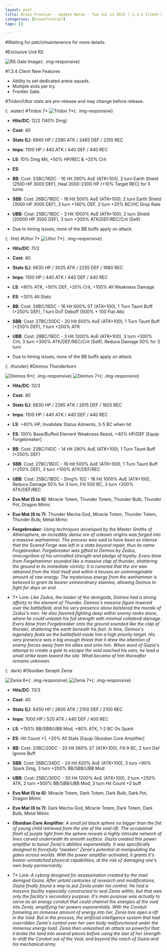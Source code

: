 ```yaml
---
layout: post
title: Brave Frontier - Update Notes - Tue Jul 21 2015 | 1.3.4 Client Update | Ultor/Tridon 7* | New Exclusive Units
categories: [bravefrontier]
tags: []

---
```


#Waiting for patch/maintanence for more details.

#Exclusive Unit RS

![RS Gate Image](//i.imgur.com/uA1HX8O.png){: .img-responsive}

#1.3.4 Client New Features

* Ability to set dedicated arena squads.
* Multiple slots per try.
* Frontier Gate.

#Tridon/Ultor stats are pre-release and may change before release.

{: .water}
#Tridon 7*
![Tridon 7*](//i.imgur.com/jozsHgx.png){: .img-responsive}

* **Hits/DC**: 12/2 (140% Dmg)
* **Cost**: 40
* **Stats (L)**: 6945 HP / 2280 ATK / 2465 DEF / 2310 REC 
* **Imps**: 1100 HP / 440 ATK / 440 DEF / 440 REC
* **LS**: 10% Dmg Mit, +50% HP/REC & +20% Crit
* **ES**: <none atm>
* **BB**: Cost: 33BC/16DC - 16 Hit 280% AoE (ATK+100), 2 turn Earth Shield (2500 HP 3000 DEF), Heal 2000-2300 HP (+10% Target REC) for 3 turns
* **SBB**: Cost: 26BC/18DC - 18 Hit 500% AoE (ATK+100), 2 turn Earth Shield (3000 HP 3000 DEF), 3 turn +140% DEF, 2 turn +20% BC/HC Drop Rate
* **UBB**: Cost: 25BC/18DC - 3 Hit 1000% AoE (ATK+100), 2 turn Shield (20000 HP 3500 DEF), 3 turn +300% ATK/DEF/REC/Crit (Self)

* Due to timing issues, none of the BB buffs apply on attack.

{: .fire}
#Ultor 7*
![Ultor 7*](//i.imgur.com/sOhEXAM.png){: .img-responsive}

* **Hits/DC**: 11/2 
* **Cost**: 40
* **Stats (L)**: 6630 HP / 3025 ATK / 2255 DEF / 1880 REC 
* **Imps**: 1100 HP / 440 ATK / 440 DEF / 440 REC
* **LS**: +80% ATK, +50% DEF, +20% Crit, +100% All Weakness Damage 
* **ES**: +30% All Stats
* **BB**: Cost: 26BC/16DC - 16 Hit 600% ST (ATK+100), 1 Turn Taunt Buff (+250% DEF), 1 turn DoT Debuff (500% + 100 Flat Atk)
* **SBB**: Cost: 27BC/20DC - 20 Hit 600% AoE (ATK+100), 1 Turn Taunt Buff (+250% DEF), 1 turn +200% ATK
* **UBB**: Cost: 28BC/18DC - 3 Hit 1200% AoE (ATK+100), 3 turn +300% Crit, 3 turn +300% ATK/DEF/REC/Crit (Self), Reduce Damage 50% for 3 turn

* Due to timing issues, none of the BB buffs apply on attack.

{: .thunder}
#Deimos Thunderborn

![Deimos 6*](//i.imgur.com/8i1YuQV.png){: .img-responsive}
![Deimos 7*](//i.imgur.com/wfYDwi9.png){: .img-responsive}

* **Hits/DC**: 12/3 
* **Cost**: 40
* **Stats (L)**: 6830 HP / 2385 ATK / 2615 DEF / 1825 REC 
* **Imps**: 1100 HP / 440 ATK / 440 DEF / 440 REC
* **LS**: +40% HP, Invalidate Status Ailments, 3-5 BC when hit
* **ES**: 100% Base/Buffed Element Weakness Resist, +40% HP/DEF [Equip Forgebreaker]
* **BB**: Cost: 23BC/14DC - 14 Hit 280% AoE (ATK+100), 1 Turn Taunt Buff (+250% DEF)
* **SBB**: Cost: 27BC/16DC - 16 Hit 500% AoE (ATK+100), 1 Turn Taunt Buff (+250% DEF), 3 turn +100% ATK/DEF/REC
* **UBB**: Cost: 25BC/18DC - Dmg% 102 - 18 Hit 1000% AoE (ATK+100), Reduce Damage 50% for 3 turn, Fill 500 BC, 3 turn +200% ATK/DEF/REC

* **Evo Mat (5 to 6)**: Miracle Totem, Thunder Totem, Thunder Bulb, Thunder Pot, Dragon Mimic
* **Evo Mat (6 to 7)**: Thunder Mecha God, Miracle Totem, Thunder Totem, Thunder Bulb, Metal Mimic

* **Forgebreaker**: *Using techniques developed by the Master Smiths of Athensphere, an incredibly dense ore of unkown origins was forged into a massive warhammer. The process was said to have been so intense that the Scared Forge was left in a state beyond repair, thus its name Forgebreaker. Forgebreaker was gifted to Deimos by Zedus, inrecognition of his unrivalled strength and pledge of loyalty. Every blow from Forgehammer sounded like a massive clap of thunder, shattering the ground in its immediate vicinity. It is rumored that the ore was obtained from the Void itself and within it houses an unimmaginable amount of raw energy. The mysterious energy from the warhammer is believed to grant its bearer extraordinary stamina, allowing Deimos to fight for days on end.*

* 7\* Lore: *Like Zedus, the leader of the demigods, Deimos had a strong affinity to the element of Thunder. Deimos's massive figure towered over the battlefield, and his very presence alone bolstered the morale of Zedus's men. He also favored fighting deep within enemy ranks alone, where he could unleash his full strength with minimal collateral damage. Every blow from Forgebreaker onto the ground sounded like the clap of thunder, shattering the earth beneath his feet. In time, Deimos's legendary feats on the battlefield made him a high priority target. His very presence was a big enough threat that it drew the attention of enemy forces away from his allies and onto him. When word of Gazia's attempt to create a gate to escape the void reached his ears, he lead a small strike team toward the site. What became of him thereafter remains unknown.*

{: .dark}
#Obsidian Seraph Zenia

![Zenia 6*](//i.imgur.com/tQKnGAN.png){: .img-responsive}
![Zenia 7*](//i.imgur.com/p9sZdP7.png){: .img-responsive}

* **Hits/DC**: 13/3
* **Cost**: 40
* **Stats (L)**: 6450 HP / 2800 ATK / 2100 DEF / 2100 REC 
* **Imps**: 1000 HP / 520 ATK / 440 DEF / 400 REC
* **LS**: +150% BB/SBB/UBB Mod, +80% ATK, 1-2 BC On Spark
* **ES**: Hit Count +1, +20% All Stats [Equip Obsidian Core Amplifier]
* **BB**: Cost: 20BC/20DC - 20 Hit 560% ST (ATK+100), Fill 9 BC, 2 turn Def Ignore Buff
* **SBB**: Cost: 26BC/24DC - 24 Hit 620% AoE (ATK+100), 3 turn +80% Spark Dmg, 3 turn +200% BB/SBB/UBB Mod
* **UBB**: Cost: 25BC/30DC - 30 Hit 1200% AoE (ATK+100), 3 turn +250% ATK, 2 turn +500% BB/SBB/UBB Mod, 3 turn Hit Count +2 buff

* **Evo Mat (5 to 6)**: Miracle Totem, Dark Totem, Dark Bulb, Dark Pot, Dragon Mimic
* **Evo Mat (6 to 7)**: Dark Mecha God, Miracle Totem, Dark Totem, Dark Bulb, Metal Mimic

* **Obsidian Core Amplifier**: *A small jet black sphere no bigger than the fist of young child retrieved from the site of the void rift. The occasional flash of purple light from the sphere reveals a highly intricate network of lines carved underneath its smooth surface. Gazia created this power amplifier to boost Zenia's abilities exponentially. It was specifically designed to forcefully "awaken" Zenia's potential at manipulating the gates across worlds. With the power amplifier activated, it grants it's bearer unmatched physical capabilities, at the risk of damaging one's own body permernantly.*

* 7\* Lore: *A cyborg designed for assassination created by the mad demigod Gazia. After untold centuries of research and modifications, Gazia finally found a way to put Zenia under his control. He had a massive facility especially constructed to seal Zenia within, but that was only the facility's secondary purpose. It's main purpose was actually to serve as an energy conduit that could channel the energies of the void into Zenia, amplifying her powers exponentially. With the Conduit funneling an immense amount of energy into her, Zenia tore open a rift in the Void. But in the process, the artificial intelligence system that had overridden Zenia's control over her own body malfunctioned under the immense energy load. Zenia then unleashed an attack so powerful that it broke the land into several pieces before using the last of her strength to shift the Conduit out of the Void, and beyond the reach of Gazia and his mechanical army.*